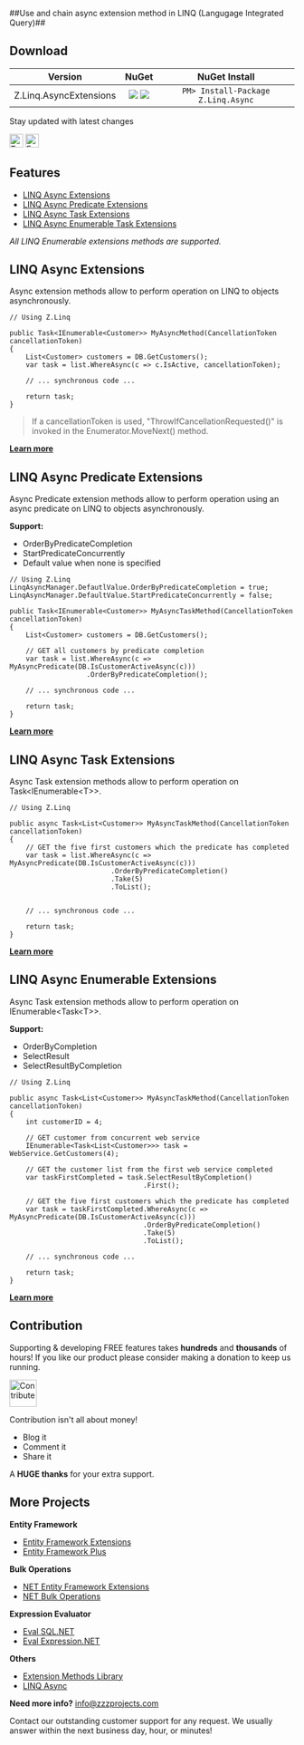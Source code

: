 ##Use and chain async extension method in LINQ (Langugage Integrated Query)##

## Download
Version | NuGet | NuGet Install
------------ | :-------------: | :-------------:
Z.Linq.AsyncExtensions | <a href="https://www.nuget.org/packages/Z.Linq.Async/" target="_blank" alt="download nuget"><img src="https://img.shields.io/nuget/v/Z.Linq.Async.svg?style=flat-square" /></a> <a href="https://www.nuget.org/packages/Z.Linq.Async/" target="_blank" alt="download nuget"><img src="https://img.shields.io/nuget/dt/Z.Linq.Async.svg?style=flat-square" /></a> | ```PM> Install-Package Z.Linq.Async```

Stay updated with latest changes

<a href="https://twitter.com/zzzprojects" target="_blank"><img src="http://www.zzzprojects.com/images/twitter_follow.png" alt="Twitter Follow" height="24" /></a>
<a href="https://www.facebook.com/zzzprojects/" target="_blank"><img src="http://www.zzzprojects.com/images/facebook_like.png" alt="Facebook Like" height="24" /></a>

## Features
- [LINQ Async Extensions](https://github.com/zzzprojects/LINQ-Async/wiki/LINQ-AsyncExtensions)
- [LINQ Async Predicate Extensions](https://github.com/zzzprojects/LINQ-Async/wiki/LINQ-AsyncPredicateExtensions)
- [LINQ Async Task Extensions](https://github.com/zzzprojects/LINQ-Async/wiki/LINQ-AsyncTaskExtensions)
- [LINQ Async Enumerable Task Extensions](https://github.com/zzzprojects/LINQ-Async/wiki/LINQ-AsyncEnumerableExtensions)

_All LINQ Enumerable extensions methods are supported._

## LINQ Async Extensions
Async extension methods allow to perform operation on LINQ to objects asynchronously.

```chsarp
// Using Z.Linq

public Task<IEnumerable<Customer>> MyAsyncMethod(CancellationToken cancellationToken)
{
    List<Customer> customers = DB.GetCustomers();
    var task = list.WhereAsync(c => c.IsActive, cancellationToken);

    // ... synchronous code ...
    
    return task;
}
```

> If a cancellationToken is used, "ThrowIfCancellationRequested()" is invoked in the Enumerator.MoveNext() method.

**[Learn more](https://github.com/zzzprojects/LINQ-AsyncExtensions/wiki/LINQ-AsyncExtensions)**

## LINQ Async Predicate Extensions
Async Predicate extension methods allow to perform operation using an async predicate on LINQ to objects asynchronously.

**Support:**
- OrderByPredicateCompletion
- StartPredicateConcurrently
- Default value when none is specified

```chsarp
// Using Z.Linq
LinqAsyncManager.DefautlValue.OrderByPredicateCompletion = true;
LinqAsyncManager.DefaultValue.StartPredicateConcurrently = false;

public Task<IEnumerable<Customer>> MyAsyncTaskMethod(CancellationToken cancellationToken)
{
    List<Customer> customers = DB.GetCustomers();
    
    // GET all customers by predicate completion
    var task = list.WhereAsync(c => MyAsyncPredicate(DB.IsCustomerActiveAsync(c)))
                   .OrderByPredicateCompletion();

    // ... synchronous code ...
    
    return task;
}
```

**[Learn more](https://github.com/zzzprojects/LINQ-AsyncExtensions/wiki/LINQ-AsyncPredicateExtensions)**

## LINQ Async Task Extensions
Async Task extension methods allow to perform operation on Task&lt;IEnumerable&lt;T&gt;&gt;.

```chsarp
// Using Z.Linq

public async Task<List<Customer>> MyAsyncTaskMethod(CancellationToken cancellationToken)
{
    // GET the five first customers which the predicate has completed
    var task = list.WhereAsync(c => MyAsyncPredicate(DB.IsCustomerActiveAsync(c)))
                         .OrderByPredicateCompletion()
                         .Take(5)
                         .ToList();


    // ... synchronous code ...
    
    return task;
}
```

**[Learn more](https://github.com/zzzprojects/LINQ-AsyncExtensions/wiki/LINQ-AsyncTaskExtensions)**

## LINQ Async Enumerable Extensions
Async Task extension methods allow to perform operation on IEnumerable&lt;Task&lt;T&gt;&gt;.

**Support:**
- OrderByCompletion
- SelectResult
- SelectResultByCompletion

```chsarp
// Using Z.Linq

public async Task<List<Customer>> MyAsyncTaskMethod(CancellationToken cancellationToken)
{
    int customerID = 4;
    
    // GET customer from concurrent web service
    IEnumerable<Task<List<Customer>>> task =  WebService.GetCustomers(4);
    
    // GET the customer list from the first web service completed
    var taskFirstCompleted = task.SelectResultByCompletion()
                                 .First();
                   
    // GET the five first customers which the predicate has completed
    var task = taskFirstCompleted.WhereAsync(c => MyAsyncPredicate(DB.IsCustomerActiveAsync(c)))
                                 .OrderByPredicateCompletion()
                                 .Take(5)
                                 .ToList();
    
    // ... synchronous code ...
    
    return task;
}
```

**[Learn more](https://github.com/zzzprojects/LINQ-AsyncExtensions/wiki/LINQ-AsyncEnumerableExtensions)**

## Contribution

Supporting & developing FREE features takes **hundreds** and **thousands** of hours! If you like our product please consider making a donation to keep us running.

<a href="http://www.zzzprojects.com/contribute/" target="_blank"><img src="http://www.zzzprojects.com/images/paypal-contribute-2.png" alt="Contribute" height="48"></a>

Contribution isn't all about money!
 - Blog it
 - Comment it
 - Share it

A **HUGE thanks** for your extra support.

## More Projects

**Entity Framework**
- [Entity Framework Extensions](http://www.zzzprojects.com/products/dotnet-development/entity-framework-extensions/)
- [Entity Framework Plus](https://github.com/zzzprojects/EntityFramework-Plus)

**Bulk Operations**
- [NET Entity Framework Extensions](http://www.zzzprojects.com/products/dotnet-development/entity-framework-extensions/)
- [NET Bulk Operations](http://www.zzzprojects.com/products/dotnet-development/bulk-operations/)

**Expression Evaluator**
- [Eval SQL.NET](https://github.com/zzzprojects/Eval-SQL.NET)
- [Eval Expression.NET](https://github.com/zzzprojects/Eval-Expression.NET)

**Others**
- [Extension Methods Library](https://github.com/zzzprojects/Z.ExtensionMethods/)
- [LINQ Async](https://github.com/zzzprojects/Linq-AsyncExtensions)

**Need more info?** info@zzzprojects.com

Contact our outstanding customer support for any request. We usually answer within the next business day, hour, or minutes!
